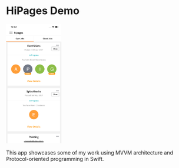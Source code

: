 # HiPages Demo #

<p align="left">
  <img src="https://raw.githubusercontent.com/jaysalvador/hipages/master/demo.png" width="150" alt="accessibility text">
</p>

This app showcases some of my work using MVVM architecture and Protocol-oriented programming in Swift.

